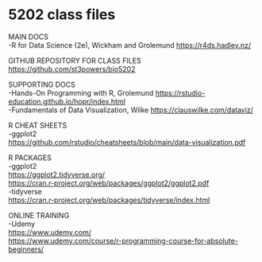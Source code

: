 # 5202 class files

MAIN DOCS<br>
-R for Data Science (2e), Wickham and Grolemund
https://r4ds.hadley.nz/

GITHUB REPOSITORY FOR CLASS FILES<br>
https://github.com/st3powers/bio5202

SUPPORTING DOCS<br>
-Hands-On Programming with R, Grolemund
https://rstudio-education.github.io/hopr/index.html<br>
-Fundamentals of Data Visualization, Wilke
https://clauswilke.com/dataviz/<br>

R CHEAT SHEETS<br>
-ggplot2<br>
https://github.com/rstudio/cheatsheets/blob/main/data-visualization.pdf

R PACKAGES<br>
-ggplot2<br>
https://ggplot2.tidyverse.org/<br>
https://cran.r-project.org/web/packages/ggplot2/ggplot2.pdf<br>
-tidyverse<br>
https://cran.r-project.org/web/packages/tidyverse/index.html<br>

ONLINE TRAINING<br>
-Udemy<br>
https://www.udemy.com/<br>
https://www.udemy.com/course/r-programming-course-for-absolute-beginners/<br>

 
